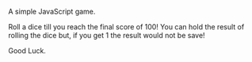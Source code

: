 A simple JavaScript game.

 Roll a dice till you reach the final score of 100!
 You can hold the result of rolling the dice but, if you get 1 the result would not be save!

 Good Luck.
